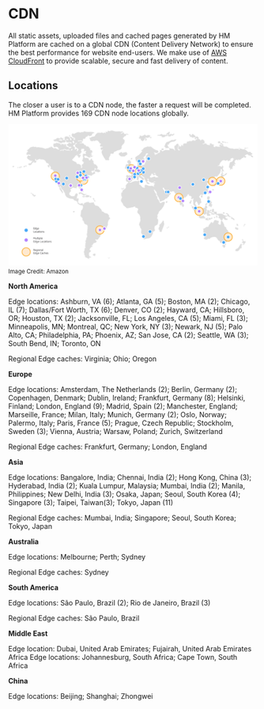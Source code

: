 # CDN

All static assets, uploaded files and cached pages generated by HM Platform are cached on a global CDN (Content Delivery Network) to ensure the best performance for website end-users. We make use of [AWS CloudFront](https://aws.amazon.com/cloudfront/features/) to provide scalable, secure and fast delivery of content.

## Locations

The closer a user is to a CDN node, the faster a request will be completed. HM Platform provides 169 CDN node locations globally.

![CDN Locations](./assets/cdn-locations.png)
<small>Image Credit: Amazon</small>

**North America**

Edge locations: Ashburn, VA (6); Atlanta, GA (5); Boston, MA (2); Chicago, IL (7); Dallas/Fort Worth, TX (6); Denver, CO (2); Hayward, CA; Hillsboro, OR; Houston, TX (2); Jacksonville, FL; Los Angeles, CA (5); Miami, FL (3); Minneapolis, MN; Montreal, QC; New York, NY (3); Newark, NJ (5); Palo Alto, CA; Philadelphia, PA; Phoenix, AZ; San Jose, CA (2); Seattle, WA (3); South Bend, IN; Toronto, ON

Regional Edge caches: Virginia; Ohio; Oregon


**Europe**

Edge locations: Amsterdam, The Netherlands (2); Berlin, Germany (2); Copenhagen, Denmark; Dublin, Ireland; Frankfurt, Germany (8); Helsinki, Finland; London, England (9); Madrid, Spain (2); Manchester, England; Marseille, France; Milan, Italy; Munich, Germany (2); Oslo, Norway; Palermo, Italy; Paris, France (5); Prague, Czech Republic; Stockholm, Sweden (3); Vienna, Austria; Warsaw, Poland; Zurich, Switzerland

Regional Edge caches: Frankfurt, Germany; London, England


**Asia**

Edge locations: Bangalore, India; Chennai, India (2); Hong Kong, China (3); Hyderabad, India (2); Kuala Lumpur, Malaysia; Mumbai, India (2); Manila, Philippines; New Delhi, India (3); Osaka, Japan; Seoul, South Korea (4); Singapore (3); Taipei, Taiwan(3); Tokyo, Japan (11)

Regional Edge caches: Mumbai, India; Singapore; Seoul, South Korea; Tokyo, Japan


**Australia**

Edge locations: Melbourne; Perth; Sydney

Regional Edge caches: Sydney


**South America**

Edge locations: São Paulo, Brazil (2); Rio de Janeiro, Brazil (3)

Regional Edge caches: São Paulo, Brazil


**Middle East**

Edge location: Dubai, United Arab Emirates; Fujairah, United Arab Emirates
Africa
Edge locations: Johannesburg, South Africa; Cape Town, South Africa

**China**

Edge locations: Beijing; Shanghai; Zhongwei
